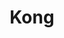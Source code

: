 ---
codehost: https://github.com/https://github.com/Kong/kong
facebook: https://www.facebook.com/konghq/
images:
- konghq-ar21.svg
- konghq-icon.svg
linkedin: https://linkedin.com/company/278819
logohandle: konghq
other:
- name: Meetup
  url: https://www.meetup.com/topics/kong/all/
sort: kong
title: Kong
twitter: https://x.com/thekonginc
website: https://konghq.com/
wikipedia: https://en.wikipedia.org/wiki/Kong_Inc.
---